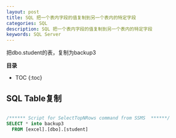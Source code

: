 ```yaml
---
layout: post
title: SQL 把一个表内字段的值复制到另一个表内的特定字段
categories: SQL
description: SQL 把一个表内字段的值复制到另一个表内的特定字段
keywords: SQL Server
---
```


把dbo.student的表，复制为backup3


**目录**

* TOC
{:toc}

## SQL Table复制



```sql

/****** Script for SelectTopNRows command from SSMS  ******/
SELECT * into backup3
  FROM [excel].[dbo].[student]
```



